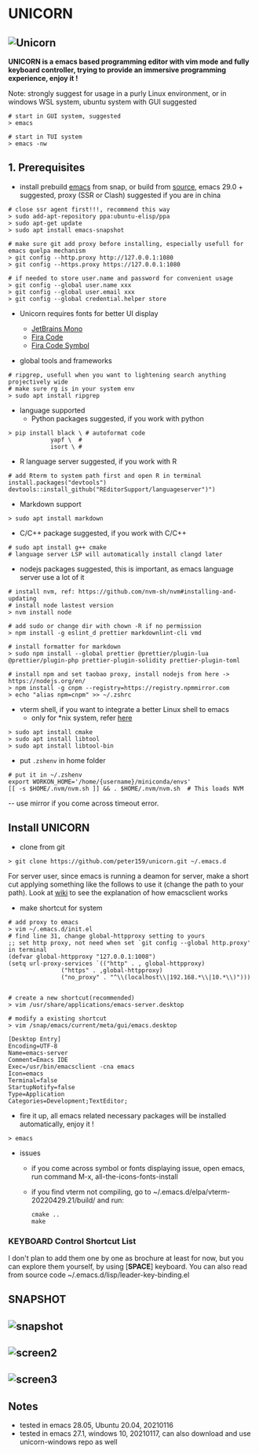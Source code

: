 # UNICORN

## ![Unicorn](./imgs/unicorn.png)

**UNICORN is a emacs based programming editor with vim mode and fully keyboard controller, trying to provide an immersive programming experience, enjoy it !**

Note: strongly suggest for usage in a purly Linux environment, or in windows WSL system, ubuntu system with GUI suggested

```shell
# start in GUI system, suggested
> emacs

# start in TUI system
> emacs -nw
```


## 1. Prerequisites

- install prebuild [emacs](https://www.gnu.org/software/emacs/) from snap, or build from [source](https://www.gnu.org/software/emacs/manual/html_node/efaq/Installing-Emacs.html), emacs 29.0 + suggested, proxy (SSR or Clash) suggested if you are in china


```shell
# close ssr agent first!!!, recommend this way
> sudo add-apt-repository ppa:ubuntu-elisp/ppa
> sudo apt-get update
> sudo apt install emacs-snapshot

# make sure git add proxy before installing, especially usefull for emacs quelpa mechanism
> git config --http.proxy http://127.0.0.1:1080
> git config --https.proxy https://127.0.0.1:1080

# if needed to store user.name and password for convenient usage
> git config --global user.name xxx
> git config --global user.email xxx
> git config --global credential.helper store

```

- Unicorn requires fonts for better UI display
  - [JetBrains Mono](https://github.com/JetBrains/JetBrainsMono)
  - [Fira Code](https://github.com/tonsky/FiraCode)
  - [Fira Code Symbol](https://github.com/tonsky/FiraCode/files/412440/FiraCode-Regular-Symbol.zip)

- global tools and frameworks

```shell
# ripgrep, usefull when you want to lightening search anything projectively wide
# make sure rg is in your system env
> sudo apt install ripgrep
```

- language supported
  - Python packages suggested, if you work with python

```shell
> pip install black \ # autoformat code
			yapf \  # 
			isort \ # 
```

- R language server suggested, if you work with R

```shell
# add Rterm to system path first and open R in terminal
install.packages("devtools")
devtools::install_github("REditorSupport/languageserver")")
```

- Markdown support

```shell
> sudo apt install markdown
```

- C/C++ package suggested, if you work with C/C++

```shell
# sudo apt install g++ cmake
# language server LSP will automatically install clangd later
```

- nodejs packages suggested, this is important, as emacs language server use a lot of it

```shell
# install nvm, ref: https://github.com/nvm-sh/nvm#installing-and-updating
# install node lastest version
> nvm install node

# add sudo or change dir with chown -R if no permission
> npm install -g eslint_d prettier markdownlint-cli vmd

# install formatter for markdown
> sudo npm install --global prettier @prettier/plugin-lua @prettier/plugin-php prettier-plugin-solidity prettier-plugin-toml

# install npm and set taobao proxy, install nodejs from here -> https://nodejs.org/en/
> npm install -g cnpm --registry=https://registry.npmmirror.com
> echo "alias npm=cnpm" >> ~/.zshrc
```

- vterm shell, if you want to integrate a better Linux shell to emacs
  - only for \*nix system, refer [here](https://github.com/akermu/emacs-libvterm)

```shell
> sudo apt install cmake
> sudo apt install libtool
> sudo apt install libtool-bin
```

- put `.zshenv` in home folder

``` shell
# put it in ~/.zshenv
export WORKON_HOME='/home/{username}/miniconda/envs'
[[ -s $HOME/.nvm/nvm.sh ]] && . $HOME/.nvm/nvm.sh  # This loads NVM
```

-- use mirror if you come across timeout error.



## Install UNICORN

- clone from git

```shell
> git clone https://github.com/peter159/unicorn.git ~/.emacs.d
```

For server user, since emacs is running a deamon for server, make a short cut applying something like the follows to use it (change the path to your path). Look at [wiki](https://www.emacswiki.org/emacs/EmacsMsWindowsIntegration) to see the explanation of how emacsclient works

- make shortcut for system

```shell
# add proxy to emacs
> vim ~/.emacs.d/init.el
# find line 31, change global-httpproxy setting to yours
;; set http proxy, not need when set `git config --global http.proxy' in terminal
(defvar global-httpproxy "127.0.0.1:1008")
(setq url-proxy-services `(("http" . , global-httpproxy)
			   ("https" . ,global-httpproxy)
			   ("no_proxy" . "^\\(localhost\\|192.168.*\\|10.*\\)")))


# create a new shortcut(recommended)
> vim /usr/share/applications/emacs-server.desktop

# modify a existing shortcut
> vim /snap/emacs/current/meta/gui/emacs.desktop

[Desktop Entry]
Encoding=UTF-8
Name=emacs-server
Comment=Emacs IDE
Exec=/usr/bin/emacsclient -cna emacs
Icon=emacs  
Terminal=false 
StartupNotify=false
Type=Application
Categories=Development;TextEditor;
```

- fire it up, all emacs related necessary packages will be installed automatically, enjoy it !

```shell
> emacs
```

- issues
  - if you come across symbol or fonts displaying issue, open emacs, run command M-x, all-the-icons-fonts-install 
  - if you find vterm not compiling, go to ~/.emacs.d/elpa/vterm-20220429.21/build/ and run:

	``` shell
	cmake ..
	make
	```



### KEYBOARD Control Shortcut List

I don't plan to add them one by one as brochure at least for now, but you can explore them yourself,
by using [**SPACE**] keyboard. You can also read from source code ~/.emacs.d/lisp/leader-key-binding.el



## SNAPSHOT

## ![snapshot](./imgs/snapshot.png)

## ![screen2](./imgs/screenshort2.png)

## ![screen3](./imgs/screenshort3.png)

## Notes

- tested in emacs 28.05, Ubuntu 20.04, 20210116
- tested in emacs 27.1, windows 10, 20210117, can also download and use unicorn-windows repo as well
